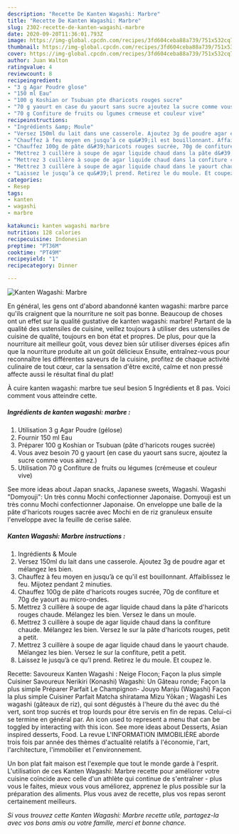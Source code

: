 ```yaml
---
description: "Recette De Kanten Wagashi: Marbre"
title: "Recette De Kanten Wagashi: Marbre"
slug: 2302-recette-de-kanten-wagashi-marbre
date: 2020-09-20T11:36:01.793Z
image: https://img-global.cpcdn.com/recipes/3fd604ceba88a739/751x532cq70/kanten-wagashi-marbre-photo-principale-de-la-recette.jpg
thumbnail: https://img-global.cpcdn.com/recipes/3fd604ceba88a739/751x532cq70/kanten-wagashi-marbre-photo-principale-de-la-recette.jpg
cover: https://img-global.cpcdn.com/recipes/3fd604ceba88a739/751x532cq70/kanten-wagashi-marbre-photo-principale-de-la-recette.jpg
author: Juan Walton
ratingvalue: 4
reviewcount: 8
recipeingredient:
- "3 g Agar Poudre glose"
- "150 ml Eau"
- "100 g Koshian or Tsubuan pte dharicots rouges sucre"
- "70 g yaourt en case du yaourt sans sucre ajoutez la sucre comme vous aimez"
- "70 g Confiture de fruits ou lgumes crmeuse et couleur vive"
recipeinstructions:
- "Ingrédients &amp; Moule"
- "Versez 150ml du lait dans une casserole. Ajoutez 3g de poudre agar et mélangez les bien."
- "Chauffez à feu moyen en jusqu’à ce qu&#39;il est bouillonnant. Affaiblissez le feu. Mijotez pendant 2 minuties."
- "Chauffez 100g de pâte d&#39;haricots rouges sucrée, 70g de confiture et 70g de yaourt au micro-ondes."
- "Mettrez 3 cuillère à soupe de agar liquide chaud dans la pâte d&#39;haricots rouges chaude. Mélangez les bien. Versez le dans un moule."
- "Mettrez 3 cuillère à soupe de agar liquide chaud dans la confiture chaude. Mélangez les bien. Versez le sur la pâte d&#39;haricots rouges, petit a petit."
- "Mettrez 3 cuillère à soupe de agar liquide chaud dans le yaourt chaude. Mélangez les bien. Versez le sur la confiture, petit a petit."
- "Laissez le jusqu’à ce qu&#39;l prend. Retirez le du moule. Et coupez le."
categories:
- Resep
tags:
- kanten
- wagashi
- marbre

katakunci: kanten wagashi marbre 
nutrition: 128 calories
recipecuisine: Indonesian
preptime: "PT36M"
cooktime: "PT49M"
recipeyield: "1"
recipecategory: Dinner

---
```



![Kanten Wagashi: Marbre](https://img-global.cpcdn.com/recipes/3fd604ceba88a739/751x532cq70/kanten-wagashi-marbre-photo-principale-de-la-recette.jpg)

En général, les gens ont d'abord abandonné kanten wagashi: marbre parce qu'ils craignent que la nourriture ne soit pas bonne. Beaucoup de choses ont un effet sur la qualité gustative de kanten wagashi: marbre! Partant de la qualité des ustensiles de cuisine, veillez toujours à utiliser des ustensiles de cuisine de qualité, toujours en bon état et propres. De plus, pour que la nourriture ait meilleur goût, vous devez bien sûr utiliser diverses épices afin que la nourriture produite ait un goût délicieux Ensuite, entraînez-vous pour reconnaître les différentes saveurs de la cuisine, profitez de chaque activité culinaire de tout cœur, car la sensation d'être excité, calme et non pressé affecte aussi le résultat final du plat!

<!--inarticleads1-->

À cuire kanten wagashi: marbre tue seul besion 5 Ingrédients et 8 pas. Voici comment vous atteindre cette.

##### Ingrédients de kanten wagashi: marbre :

1. Utilisation 3 g Agar Poudre (gélose)
1. Fournir 150 ml Eau
1. Préparer 100 g Koshian or Tsubuan (pâte d&#39;haricots rouges sucrée)
1. Vous avez besoin 70 g yaourt (en case du yaourt sans sucre, ajoutez la sucre comme vous aimez.)
1. Utilisation 70 g Confiture de fruits ou légumes (crémeuse et couleur vive)


See more ideas about Japan snacks, Japanese sweets, Wagashi. Wagashi &#34;Domyouji&#34;: Un très connu Mochi confectionner Japonaise. Domyouji est un très connu Mochi confectionner Japonaise. On enveloppe une balle de la pâte d&#39;haricots rouges sacrée avec Mochi en de riz granuleux ensuite l&#39;enveloppe avec la feuille de cerise salée. 

<!--inarticleads2-->

##### Kanten Wagashi: Marbre instructions :

1. Ingrédients &amp; Moule
1. Versez 150ml du lait dans une casserole. Ajoutez 3g de poudre agar et mélangez les bien.
1. Chauffez à feu moyen en jusqu’à ce qu&#39;il est bouillonnant. Affaiblissez le feu. Mijotez pendant 2 minuties.
1. Chauffez 100g de pâte d&#39;haricots rouges sucrée, 70g de confiture et 70g de yaourt au micro-ondes.
1. Mettrez 3 cuillère à soupe de agar liquide chaud dans la pâte d&#39;haricots rouges chaude. Mélangez les bien. Versez le dans un moule.
1. Mettrez 3 cuillère à soupe de agar liquide chaud dans la confiture chaude. Mélangez les bien. Versez le sur la pâte d&#39;haricots rouges, petit a petit.
1. Mettrez 3 cuillère à soupe de agar liquide chaud dans le yaourt chaude. Mélangez les bien. Versez le sur la confiture, petit a petit.
1. Laissez le jusqu’à ce qu&#39;l prend. Retirez le du moule. Et coupez le.


Recette: Savoureux Kanten Wagashi : Neige Flocon; Façon la plus simple Cuisiner Savoureux Nerikiri (Konashi) Wagashi: Un Gâteau ronde; Façon la plus simple Préparer Parfait Le Champignon- Jouyo Manju (Wagashi) Façon la plus simple Cuisiner Parfait Matcha shiratama Mizu Yōkan ; Wagashi Les wagashi (gâteaux de riz), qui sont dégustés à l&#39;heure du thé avec du thé vert, sont trop sucrés et trop lourds pour être servis en fin de repas. Celui-ci se termine en général par. An icon used to represent a menu that can be toggled by interacting with this icon. See more ideas about Desserts, Asian inspired desserts, Food. La revue L&#39;INFORMATION IMMOBILIÈRE aborde trois fois par année des thèmes d&#39;actualité relatifs à l&#39;économie, l&#39;art, l&#39;architecture, l&#39;immobilier et l&#39;environnement. 

<!--inarticleads1-->

<p>
Un bon plat fait maison est l'exemple que tout le monde garde à l'esprit. L'utilisation de ces Kanten Wagashi: Marbre recette pour améliorer votre cuisine coïncide avec celle d'un athlète qui continue de s'entraîner - plus vous le faites, mieux vous vous améliorez, apprenez le plus possible sur la préparation des aliments. Plus vous avez de recette, plus vos repas seront certainement meilleurs.
</p>

<p>
<i>Si vous trouvez cette Kanten Wagashi: Marbre recette utile, partagez-la avec vos bons amis ou votre famille, merci et bonne chance.</i>
</p>
